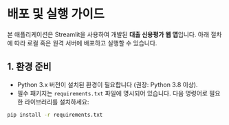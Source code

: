 # 배포 및 실행 가이드

본 애플리케이션은 Streamlit을 사용하여 개발된 **대출 신용평가 웹 앱**입니다. 아래 절차에 따라 로컬 혹은 원격 서버에 배포하고 실행할 수 있습니다.

## 1. 환경 준비
- Python 3.x 버전이 설치된 환경이 필요합니다 (권장: Python 3.8 이상).
- 필수 패키지는 `requirements.txt` 파일에 명시되어 있습니다. 다음 명령어로 필요한 라이브러리를 설치하세요:

```bash
pip install -r requirements.txt
